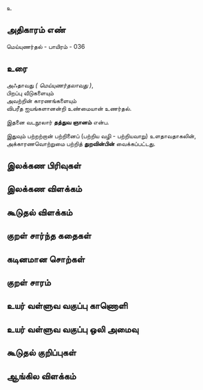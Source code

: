 உ


## அதிகாரம் எண்

மெய்யுணர்தல் - பாயிரம் - 036

## உரை

அஃதாவது _( மெய்யுணர்தலாவது )_,  
பிறப்பு வீடுகளையும்  
அவற்றின் காரணங்களையும்  
விபரீத ஐயங்களானன்றி உண்மையான் உணர்தல்.  

இதனை வடநூலார் **தத்துவ ஞானம்** என்ப.  

இதுவும் பற்றற்றான் பற்றினைப் (பற்றிய வழி - பற்றியவாறு) உளதாவதாகலின்,  
அக்காரணவொற்றுமை பற்றித் **துறவின்பின்** வைக்கப்பட்டது.

## இலக்கண பிரிவுகள் 


## இலக்கண விளக்கம்


## கூடுதல் விளக்கம்


## குறள் சார்ந்த கதைகள் 


## கடினமான சொற்கள்


## குறள் சாரம் 


## உயர் வள்ளுவ வகுப்பு காணொளி


## உயர் வள்ளுவ வகுப்பு ஒலி அமைவு 


## கூடுதல் குறிப்புகள்


## ஆங்கில விளக்கம்

